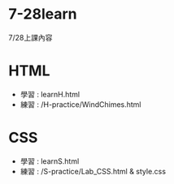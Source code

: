 # 7-28learn
7/28上課內容

# HTML
- 學習 : learnH.html
- 練習 : /H-practice/WindChimes.html

# CSS
- 學習 : learnS.html
- 練習 : /S-practice/Lab_CSS.html & style.css